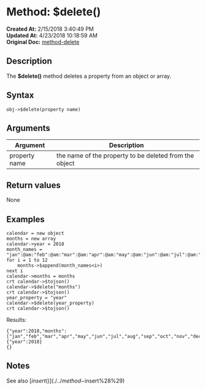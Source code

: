 # Method: $delete()

**Created At:** 2/15/2018 3:40:49 PM  
**Updated At:** 4/23/2018 10:18:59 AM  
**Original Doc:** [method-delete](https://docs.jbase.com/42948-dynamic-objects/method-delete)  


## Description

The **$delete()** method deletes a property from an object or array.



## Syntax

```
obj->$delete(property name) 
```



## Arguments




| Argument<br> | Description<br> |
| --- | --- |
| property name<br> | the name of the property to be deleted from the object<br> |




## Return values

None



## Examples

```
calendar = new object
months = new array
calendar->year = 2018
month_names = "jan":@am:"feb":@am:"mar":@am:"apr":@am:"may":@am:"jun":@am:"jul":@am:"aug":@am:"sep":@am:"oct":@am:"nov":@am:"dec"
for i = 1 to 12
    months->$append(month_names<i>)
next i
calendar->months = months
crt calendar->$tojson()
calendar->$delete("months")
crt calendar->$tojson()
year_property = "year"
calendar->$delete(year_property)
crt calendar->$tojson()
```

Results:

```
{"year":2018,"months":["jan","feb","mar","apr","may","jun","jul","aug","sep","oct","nov","dec"]}
{"year":2018}
{}
```



## Notes

See also [$insert()](./../method-$insert%28%29)
